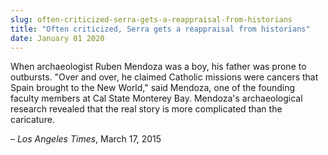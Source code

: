 ```yaml
---
slug: often-criticized-serra-gets-a-reappraisal-from-historians
title: "Often criticized, Serra gets a reappraisal from historians"
date: January 01 2020
---
```


<p>When archaeologist Ruben Mendoza was a boy, his father was prone to outbursts. "Over and over, he claimed Catholic missions were cancers that Spain brought to the New World," said Mendoza, one of the founding faculty members at Cal State Monterey Bay. Mendoza's archaeological research  revealed that the real story is more complicated than the caricature.
</p><p>– <em>Los Angeles Times</em>, March 17, 2015
</p>
